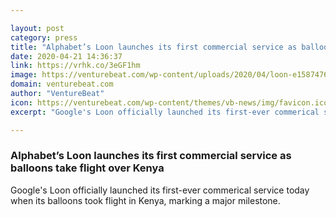 ```yaml
---

layout: post
category: press
title: "Alphabet’s Loon launches its first commercial service as balloons take flight over Kenya"
date: 2020-04-21 14:36:37
link: https://vrhk.co/3eGF1hm
image: https://venturebeat.com/wp-content/uploads/2020/04/loon-e1587476151973.jpeg?w=1200&strip=all
domain: venturebeat.com
author: "VentureBeat"
icon: https://venturebeat.com/wp-content/themes/vb-news/img/favicon.ico
excerpt: "Google's Loon officially launched its first-ever commerical service today when its balloons took flight in Kenya, marking a major milestone."

---
```


### Alphabet’s Loon launches its first commercial service as balloons take flight over Kenya

Google's Loon officially launched its first-ever commerical service today when its balloons took flight in Kenya, marking a major milestone.